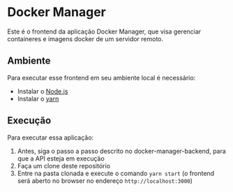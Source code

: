 # Docker Manager

Este é o frontend da aplicação Docker Manager, que visa gerenciar containeres e imagens docker de um servidor remoto.

## Ambiente

Para executar esse frontend em seu ambiente local é necessário:

- Instalar o [Node.js](https://nodejs.org/en/download/)
- Instalar o [yarn](https://classic.yarnpkg.com/lang/en/docs/install/#debian-stable)

## Execução

Para executar essa aplicação:

1. Antes, siga o passo a passo descrito no docker-manager-backend, para que a API esteja em execução
2. Faça um clone deste repositório
3. Entre na pasta clonada e execute o comando `yarn start` (o frontend será aberto no browser no endereço `http://localhost:3000`)

